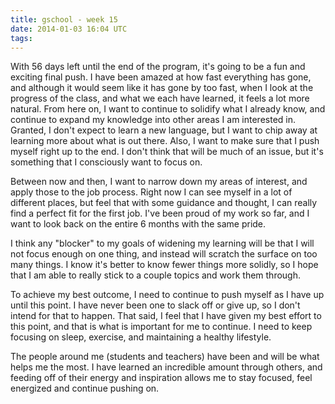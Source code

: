 ```yaml
---
title: gschool - week 15
date: 2014-01-03 16:04 UTC
tags:
---
```


With 56 days left until the end of the program, it's going to be a fun and exciting final push. I have been amazed at how fast everything has gone, and although it would seem like it has gone by too fast, when I look at the progress of the class, and what we each have learned, it feels a lot more natural. From here on, I want to continue to solidify what I already know, and continue to expand my knowledge into other areas I am interested in. Granted, I don't expect to learn a new language, but I want to chip away at learning more about what is out there. Also, I want to make sure that I push myself right up to the end. I don't think that will be much of an issue, but it's something that I consciously want to focus on.

Between now and then, I want to narrow down my areas of interest, and apply those to the job process. Right now I can see myself in a lot of different places, but feel that with some guidance and thought, I can really find a perfect fit for the first job. I've been proud of my work so far, and I want to look back on the entire 6 months with the same pride.

I think any "blocker" to my goals of widening my learning will be that I will not focus enough on one thing, and instead will scratch the surface on too many things. I know it's better to know fewer things more solidly, so I hope that I am able to really stick to a couple topics and work them through.

To achieve my best outcome, I need to continue to push myself as I have up until this point. I have never been one to slack off or give up, so I don't intend for that to happen. That said, I feel that I have given my best effort to this point, and that is what is important for me to continue. I need to keep focusing on sleep, exercise, and maintaining a healthy lifestyle.

The people around me (students and teachers) have been and will be what helps me the most. I have learned an incredible amount through others, and feeding off of their energy and inspiration allows me to stay focused, feel energized and continue pushing on. 
